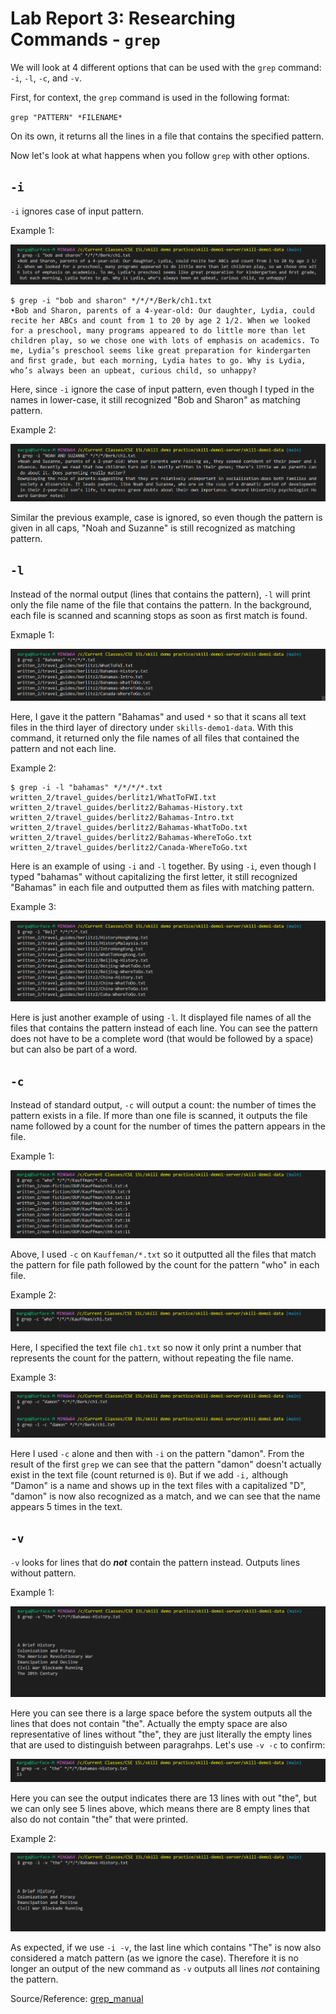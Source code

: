 Lab Report 3: Researching Commands - `grep`
===========================================

We will look at 4 different options that can be used with the `grep` command: `-i`, `-l`, `-c`, and `-v`.

First, for context, the `grep` command is used in the following format:

`grep "PATTERN" *FILENAME*`

On its own, it returns all the lines in a file that contains the specified pattern.

Now let's look at what happens when you follow `grep` with other options.


`-i`
----

`-i` ignores case of input pattern. 

Example 1:

![grep-i1](grep-i1.png)

```
$ grep -i "bob and sharon" */*/*/Berk/ch1.txt
•Bob and Sharon, parents of a 4-year-old: Our daughter, Lydia, could recite her ABCs and count from 1 to 20 by age 2 1/2. When we looked for a preschool, many programs appeared to do little more than let children play, so we chose one with lots of emphasis on academics. To me, Lydia’s preschool seems like great preparation for kindergarten and ﬁrst grade, but each morning, Lydia hates to go. Why is Lydia, who’s always been an upbeat, curious child, so unhappy?
```

Here, since `-i` ignore the case of input pattern, even though I typed in the names in lower-case, it still recognized "Bob and Sharon" as matching pattern.

Example 2: 

![grep-i2](grep-i2.png)

Similar the previous example, case is ignored, so even though the pattern is given in all caps, "Noah and Suzanne" is still recognized as matching pattern. 


`-l`
----

Instead of the normal output (lines that contains the pattern), `-l` will print only the file name of the file that contains the pattern. In the background, each file is scanned and scanning stops as soon as first match is found.

Exmaple 1:

![grep-l1](grep-l1.png)

Here, I gave it the pattern "Bahamas" and used `*` so that it scans all text files in the third layer of directory under `skills-demo1-data`. With this command, it returned only the file names of all files that contained the pattern and not each line.

Example 2:

```
$ grep -i -l "bahamas" */*/*/*.txt
written_2/travel_guides/berlitz1/WhatToFWI.txt
written_2/travel_guides/berlitz2/Bahamas-History.txt
written_2/travel_guides/berlitz2/Bahamas-Intro.txt
written_2/travel_guides/berlitz2/Bahamas-WhatToDo.txt
written_2/travel_guides/berlitz2/Bahamas-WhereToGo.txt
written_2/travel_guides/berlitz2/Canada-WhereToGo.txt
```

Here is an example of using `-i` and `-l` together. By using `-i`, even though I typed "bahamas" without capitalizing the first letter, it still recognized "Bahamas" in each file and outputted them as files with matching pattern.

Example 3:

![grep-l2](grep-l2.png)

Here is just another example of using `-l`. It displayed file names of all the files that contains the pattern instead of each line. You can see the pattern does not have to be a complete word (that would be followed by a space) but can also be part of a word.


`-c`
----

Instead of standard output, `-c` will output a count: the number of times the pattern exists in a file. If more than one file is scanned, it outputs the file name followed by a count for the number of times the pattern appears in the file.

Example 1:

![grep-c1](grep-c1.png)

Above, I used `-c` on `Kauffeman/*.txt` so it outputted all the files that match the pattern for file path followed by the count for the pattern "who" in each file. 

Example 2:

![grep-c2](grep-c2.png)

Here, I specified the text file `ch1.txt` so now it only print a number that represents the count for the pattern, without repeating the file name.

Example 3:

![grep-c-i](grep-c-i.png)

Here I used `-c` alone and then with `-i` on the pattern "damon". From the result of the first `grep` we can see that the pattern "damon" doesn't actually exist in the text file (count returned is `0`). But if we add `-i,` although "Damon" is a name and shows up in the text files with a capitalized "D", "damon" is now also recognized as a match, and we can see that the name appears 5 times in the text. 


`-v`
----

`-v` looks for lines that do ***not*** contain the pattern instead. Outputs lines without pattern. 

Example 1:

![grep-v1](grep-v1.png)

Here you can see there is a large space before the system outputs all the lines that does not contain "the". Actually the empty space are also representative of lines without "the", they are just literally the empty lines that are used to distinguish between paragrahps. Let's use `-v -c` to confirm:

![grep-v-c](grep-v-c.png)

Here you can see the output indicates there are 13 lines with out "the", but we can only see 5 lines above, which means there are 8 empty lines that also do not contain "the" that were printed.

Example 2:

![grep-v-i](grep-v-i.png)

As expected, if we use `-i -v`, the last line which contains "The" is now also considered a match pattern (as we ignore the case). Therefore it is no longer an output of the new command as `-v` outputs all lines *not* containing the pattern.


Source/Reference: [grep_manual](https://man7.org/linux/man-pages/man1/grep.1.html)
